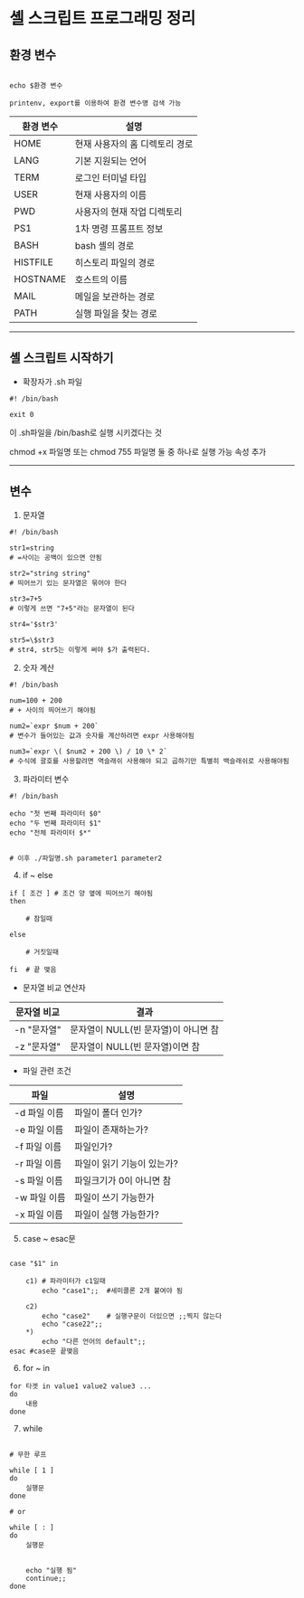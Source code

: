 # 셸 스크립트 프로그래밍 정리

## 환경 변수

```

echo $환경 변수

printenv, export를 이용하여 환경 변수명 검색 가능

```

| 환경 변수 | 설명                           |
| --------- | ------------------------------ |
| HOME      | 현재 사용자의 홈 디렉토리 경로 |
| LANG      | 기본 지원되는 언어             |
| TERM      | 로그인 터미널 타입             |
| USER      | 현재 사용자의 이름             |
| PWD       | 사용자의 현재 작업 디렉토리    |
| PS1       | 1차 명령 프롬프트 정보         |
| BASH      | bash 셸의 경로                 |
| HISTFILE  | 히스토리 파일의 경로           |
| HOSTNAME  | 호스트의 이름                  |
| MAIL      | 메일을 보관하는 경로           |
| PATH      | 실행 파일을 찾는 경로          |

---

## 셸 스크립트 시작하기

- 확장자가 .sh 파일

```shell
#! /bin/bash

exit 0
```

이 .sh파일을 /bin/bash로 실행 시키겠다는 것

chmod +x 파일명 또는 chmod 755 파일명 둘 중 하나로 실행 가능 속성 추가

---

## 변수

1. 문자열

```shell
#! /bin/bash

str1=string
# =사이는 공백이 있으면 안됨

str2="string string"
# 띄어쓰기 있는 문자열은 묶어야 한다

str3=7+5
# 이렇게 쓰면 "7+5"라는 문자열이 된다

str4='$str3'

str5=\$str3
# str4, str5는 이렇게 써야 $가 출력된다.

```

2. 숫자 계산

```shell
#! /bin/bash

num=100 + 200
# + 사이의 띄어쓰기 해야됨

num2=`expr $num + 200`
# 변수가 들어있는 값과 숫자를 계산하려면 expr 사용해야됨

num3=`expr \( $num2 + 200 \) / 10 \* 2`
# 수식에 괄호를 사용할려면 역슬래쉬 사용해야 되고 곱하기만 특별히 백슬래쉬로 사용해야됨

```

3. 파라미터 변수

```shell
#! /bin/bash

echo "첫 번째 파라미터 $0"
echo "두 번째 파라미터 $1"
echo "전체 파라미터 $*"


# 이후 ./파일명.sh parameter1 parameter2
```

4. if ~ else

```shell
if [ 조건 ] # 조건 양 옆에 띄어쓰기 해야됨
then

    # 참일때

else

    # 거짓일때

fi  # 끝 맺음
```

- 문자열 비교 연산자

| 문자열 비교 | 결과                                 |
| ----------- | ------------------------------------ |
| -n "문자열" | 문자열이 NULL(빈 문자열)이 아니면 참 |
| -z "문자열" | 문자열이 NULL(빈 문자열)이면 참      |

- 파일 관련 조건

| 파일         | 설명                       |
| ------------ | -------------------------- |
| -d 파일 이름 | 파일이 폴더 인가?          |
| -e 파일 이름 | 파일이 존재하는가?         |
| -f 파일 이름 | 파일인가?                  |
| -r 파일 이름 | 파일이 읽기 기능이 있는가? |
| -s 파일 이름 | 파일크기가 0이 아니면 참   |
| -w 파일 이름 | 파일이 쓰기 가능한가       |
| -x 파일 이름 | 파일이 실행 가능한가?      |

5. case ~ esac문

```shell

case "$1" in

    c1) # 파라미터가 c1일때
        echo "case1";;  #세미콜론 2개 붙여야 됨

    c2)
        echo "case2"    # 실행구문이 더있으면 ;;찍지 않는다
        echo "case22";;
    *)
        echo "다른 언어의 default";;
esac #case문 끝맺음
```

6. for ~ in

```shell
for 타겟 in value1 value2 value3 ...
do
    내용
done

```

7. while

```shell

# 무한 루프

while [ 1 ]
do
    실행문
done

# or

while [ : ]
do
    실행문


    echo "실행 됨"
    continue;;
done

```

